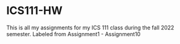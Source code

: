 # ICS111-HW
This is all my assignments for my ICS 111 class during the fall 2022 semester.
Labeled from Assignment1 - Assignment10
